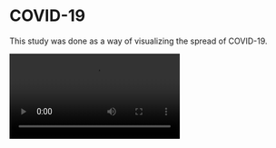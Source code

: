 # COVID-19
This study was done as a way of visualizing the spread of COVID-19. 


![alt text](covid_cases_chart.mp4)
